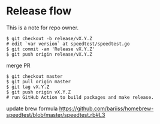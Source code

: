 # Release flow

This is a note for repo owner.

```bach
$ git checkout -b release/vX.Y.Z
# edit `var version` at speedtest/speedtest.go
$ git commit -am 'Release vX.Y.Z'
$ git push origin release/vX.Y.Z
```

merge PR

```bach
$ git checkout master
$ git pull origin master
$ git tag vX.Y.Z
$ git push origin vX.Y.Z
# run GitHub Action to build packages and make release.
```

update brew formula
https://github.com/bariiss/homebrew-speedtest/blob/master/speedtest.rb#L3
